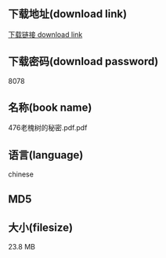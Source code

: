 ## 下载地址(download link)
[下载链接 download link](https://voluble-croquembouche-d321dc.netlify.app/?s=476%E8%80%81%E6%A7%90%E6%A0%91%E7%9A%84%E7%A7%98%E5%AF%86.pdf)

## 下载密码(download password)
8078

## 名称(book name)
476老槐树的秘密.pdf.pdf

## 语言(language)
chinese

## MD5


## 大小(filesize)
23.8 MB
